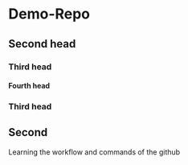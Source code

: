 # Demo-Repo
## Second head
### Third head
#### Fourth head
### Third head
## Second
Learning the workflow and commands of the github 
